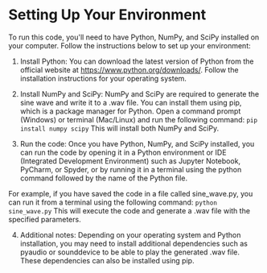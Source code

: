 # Setting Up Your Environment

To run this code, you'll need to have Python, NumPy, and SciPy installed on your computer. Follow the instructions below to set up your environment:

1. Install Python: You can download the latest version of Python from the official website at https://www.python.org/downloads/. Follow the installation instructions for your operating system.

2. Install NumPy and SciPy: NumPy and SciPy are required to generate the sine wave and write it to a .wav file. You can install them using pip, which is a package manager for Python. Open a command prompt (Windows) or terminal (Mac/Linux) and run the following command:
```pip install numpy scipy```
This will install both NumPy and SciPy.

3. Run the code: Once you have Python, NumPy, and SciPy installed, you can run the code by opening it in a Python environment or IDE (Integrated Development Environment) such as Jupyter Notebook, PyCharm, or Spyder, or by running it in a terminal using the python command followed by the name of the Python file.

For example, if you have saved the code in a file called sine_wave.py, you can run it from a terminal using the following command:
```python sine_wave.py```
This will execute the code and generate a .wav file with the specified parameters.

4. Additional notes: Depending on your operating system and Python installation, you may need to install additional dependencies such as pyaudio or sounddevice to be able to play the generated .wav file. These dependencies can also be installed using pip.